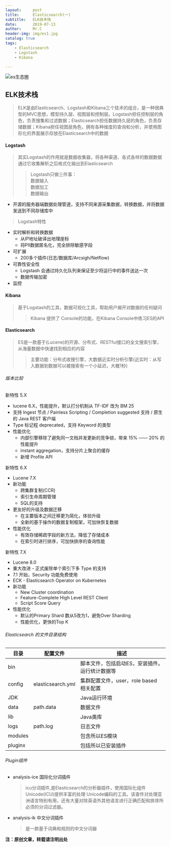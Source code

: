 ```yaml
---
layout:     post
title:      Elasticsearch(一)
subtitle:   ELK技术栈
date:       2019-07-13
author:     Mr.C
header-img: img/es1.jpg
catalog: true
tags:
    - Elasticsearch
    - Logstash
    - Kibana

---
```



![es生态圈](http://www.c-blogs.cn/img/es生态圈.png)

## ELK技术栈

> ELK是由Elasticsearch、Logstash和Kibana三个技术的组合，是一种很典型的MVC思想，模型持久层、视图层和控制层。Logstash担任控制层的角色，负责搜集和过滤数据；Elasticsearch担任数据持久层的角色，负责存储数据；Kibana担任视图层角色，拥有各种维度的查询和分析，并使用图形化的界面展示存放在Elasticsearch中的数据

#### Logstash
 
> 其实Logstash的作用就是数据收集器，将各种渠道、各式各样的数据数据通过它收集解析之后格式化输出到Elasticsearch
>> Logstash只做三件事： <br> 
数据输入 <br> 
数据加工 <br> 
数据输出

- 开源的服务器端数据处理管道，支持不同来源采集数据，转换数据，并将数据发送到不同存储库中

> Logstash特性

- 实时解析和转换数据
    - 从IP地址破译出地理座标
    - 将PII数据匿名化，完全排除敏感字段
- 可扩展
    - 200多个插件(日志/数据库/Arcsigh/Netflow)
- 可靠性安全性
    - Logstash 会通过持久化队列来保证至少将运行中的事件送达一次
    - 数据传输加密
- 监控

#### Kibana

> 基于Logstash的工具，数据可视化工具，帮助用户揭开对数据的任何疑问
>> Kibana 提供了 Console的功能，在Kibana Console中练习ES的API

#### Elasticsearch

> ES是一款基于(Lucene)的开源、分布式、RESTful接口的全文搜索引擎，从海量数据中快速找到相应的内容
>> 主要功能：分布式收搜引擎，大数据近实时分析引擎(近实时：从写入数据到数据可以被搜索有一个小延迟，大概1秒)

###### 版本比较

新特性 5.X

- lucene 6.X，性能提升，默认打分机制从 TF-IDF 改为 BM 25
- 支持 Ingest 节点 / Painless Scripting / Completion suggested 支持 / 原生的 Java REST 客户端
- Type 标记程 deprecated，支持 Keyword 的类型
- 性能优化
    - 内部引擎移除了避免同一文档并发更新的竞争锁，带来 15% —— 20% 的性能提升
    - instant aggregation，支持分片上聚合的缓存
    - 新增 Profile API

新特性 6.X

- Lucene 7.X
- 新功能
    - 跨集群复制(CCR)
    - 索引生命周期管理
    - SQL的支持
- 更友好的升级及数据迁移
    - 在主要版本之间迁移更为简化，体验升级
    - 全新的基于操作的数据复制框架，可加快恢复数据
- 性能优化
    - 有效存储稀疏字段的新方法，降低了存储成本
    - 在索引时进行排序，可加快排序的查询性能

新特性 7.X

- Lucene 8.0
- 重大改进 - 正式废除单个索引下多 Type 的支持
- 7.1 开始，Security 功能免费使用
- ECK - Elasticsearch Operator on Kubernetes
- 新功能
    - New Cluster coordination
    - Feature-Complete High Level REST Client
    - Script Score Query
- 性能优化
    - 默认的Primary Shard 数从5改为1，避免Over Sharding
    - 性能优化，更快的Top K

###### Elasticsearch 的文件目录结构

|目录|配置文件|描述|
|----|--------|----|
|bin||脚本文件，包括启动ES，安装插件。运行统计数据等|
|config|elasticsearch.yml|集群配置文件，user，role based 相关配置|
|JDK||Java运行环境|
|data|path.data|数据文件|
|lib||Java类库|
|logs|path.log|日志文件|
|modules||包含所以ES模块|
|pluginx||包括所以已安装插件|

###### Plugin组件

-  analysis-ice 国际化分词插件
    
    > icu分词插件,是Elasticsearch的分析器插件，使用国际化组件Unicode(ICU)提供丰富的处理 Unicode编码的工具。该查件对处理亚洲语言特别有用，还有大量对除英语外其他语言进行正确匹配和排序所必须的分词过滤器。

- analysis-ik 中文分词插件
    
    > 是一款基于词典和规则的中文分词器


**注：原创文章，转载请注明出处**

